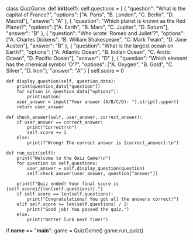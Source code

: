 class QuizGame:
    def __init__(self):
        self.questions = [
            {
                "question": "What is the capital of France?",
                "options": ["A. Paris", "B. London", "C. Berlin", "D. Madrid"],
                "answer": "A"
            },
            {
                "question": "Which planet is known as the Red Planet?",
                "options": ["A. Earth", "B. Mars", "C. Jupiter", "D. Saturn"],
                "answer": "B"
            },
            {
                "question": "Who wrote 'Romeo and Juliet'?",
                "options": ["A. Charles Dickens", "B. William Shakespeare", "C. Mark Twain", "D. Jane Austen"],
                "answer": "B"
            },
            {
                "question": "What is the largest ocean on Earth?",
                "options": ["A. Atlantic Ocean", "B. Indian Ocean", "C. Arctic Ocean", "D. Pacific Ocean"],
                "answer": "D"
            },
            {
                "question": "Which element has the chemical symbol 'O'?",
                "options": ["A. Oxygen", "B. Gold", "C. Silver", "D. Iron"],
                "answer": "A"
            }
        ]
        self.score = 0

    def display_question(self, question_data):
        print(question_data["question"])
        for option in question_data["options"]:
            print(option)
        user_answer = input("Your answer (A/B/C/D): ").strip().upper()
        return user_answer

    def check_answer(self, user_answer, correct_answer):
        if user_answer == correct_answer:
            print("Correct!\n")
            self.score += 1
        else:
            print(f"Wrong! The correct answer is {correct_answer}.\n")

    def run_quiz(self):
        print("Welcome to the Quiz Game!\n")
        for question in self.questions:
            user_answer = self.display_question(question)
            self.check_answer(user_answer, question["answer"])
        
        print(f"Quiz ended! Your final score is {self.score}/{len(self.questions)}.")
        if self.score == len(self.questions):
            print("Congratulations! You got all the answers correct!")
        elif self.score >= len(self.questions) / 2:
            print("Good job! You passed the quiz.")
        else:
            print("Better luck next time!")

if __name__ == "__main__":
    game = QuizGame()
    game.run_quiz()

